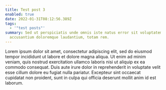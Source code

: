 ```yaml
---
title: Test post 3
enabled: true
date: 2022-01-31T08:12:56.389Z
tags:
  - '"test posts"'
summary: Sed ut perspiciatis unde omnis iste natus error sit voluptatem
  accusantium doloremque laudantium, totam rem.
---
```

Lorem ipsum dolor sit amet, consectetur adipiscing elit, sed do eiusmod tempor incididunt ut labore et dolore magna aliqua. Ut enim ad minim veniam, quis nostrud exercitation ullamco laboris nisi ut aliquip ex ea commodo consequat. Duis aute irure dolor in reprehenderit in voluptate velit esse cillum dolore eu fugiat nulla pariatur. Excepteur sint occaecat cupidatat non proident, sunt in culpa qui officia deserunt mollit anim id est laborum.